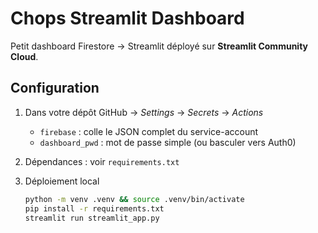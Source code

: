 # Chops Streamlit Dashboard

Petit dashboard Firestore → Streamlit déployé sur **Streamlit Community Cloud**.

## Configuration

1. Dans votre dépôt GitHub → *Settings* → *Secrets* → *Actions*  
   - `firebase`  : colle le JSON complet du service-account  
   - `dashboard_pwd`  : mot de passe simple (ou basculer vers Auth0)

2. Dépendances : voir `requirements.txt`

3. Déploiement local  
   ```bash
   python -m venv .venv && source .venv/bin/activate
   pip install -r requirements.txt
   streamlit run streamlit_app.py
